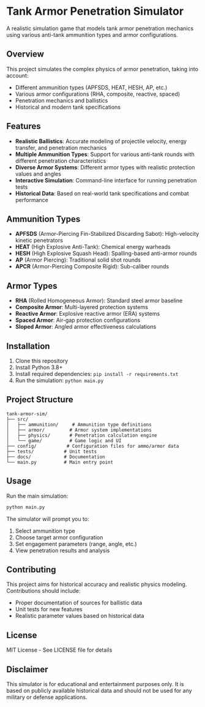 # Tank Armor Penetration Simulator

A realistic simulation game that models tank armor penetration mechanics using various anti-tank ammunition types and armor configurations.

## Overview

This project simulates the complex physics of armor penetration, taking into account:
- Different ammunition types (APFSDS, HEAT, HESH, AP, etc.)
- Various armor configurations (RHA, composite, reactive, spaced)
- Penetration mechanics and ballistics
- Historical and modern tank specifications

## Features

- **Realistic Ballistics**: Accurate modeling of projectile velocity, energy transfer, and penetration mechanics
- **Multiple Ammunition Types**: Support for various anti-tank rounds with different penetration characteristics
- **Diverse Armor Systems**: Different armor types with realistic protection values and angles
- **Interactive Simulation**: Command-line interface for running penetration tests
- **Historical Data**: Based on real-world tank specifications and combat performance

## Ammunition Types

- **APFSDS** (Armor-Piercing Fin-Stabilized Discarding Sabot): High-velocity kinetic penetrators
- **HEAT** (High Explosive Anti-Tank): Chemical energy warheads
- **HESH** (High Explosive Squash Head): Spalling-based anti-armor rounds
- **AP** (Armor Piercing): Traditional solid shot rounds
- **APCR** (Armor-Piercing Composite Rigid): Sub-caliber rounds

## Armor Types

- **RHA** (Rolled Homogeneous Armor): Standard steel armor baseline
- **Composite Armor**: Multi-layered protection systems
- **Reactive Armor**: Explosive reactive armor (ERA) systems
- **Spaced Armor**: Air-gap protection configurations
- **Sloped Armor**: Angled armor effectiveness calculations

## Installation

1. Clone this repository
2. Install Python 3.8+
3. Install required dependencies: `pip install -r requirements.txt`
4. Run the simulation: `python main.py`

## Project Structure

```
tank-armor-sim/
├── src/
│   ├── ammunition/     # Ammunition type definitions
│   ├── armor/         # Armor system implementations
│   ├── physics/       # Penetration calculation engine
│   └── game/          # Game logic and UI
├── config/           # Configuration files for ammo/armor data
├── tests/           # Unit tests
├── docs/            # Documentation
└── main.py          # Main entry point
```

## Usage

Run the main simulation:
```bash
python main.py
```

The simulator will prompt you to:
1. Select ammunition type
2. Choose target armor configuration
3. Set engagement parameters (range, angle, etc.)
4. View penetration results and analysis

## Contributing

This project aims for historical accuracy and realistic physics modeling. Contributions should include:
- Proper documentation of sources for ballistic data
- Unit tests for new features
- Realistic parameter values based on historical data

## License

MIT License - See LICENSE file for details

## Disclaimer

This simulator is for educational and entertainment purposes only. It is based on publicly available historical data and should not be used for any military or defense applications.
